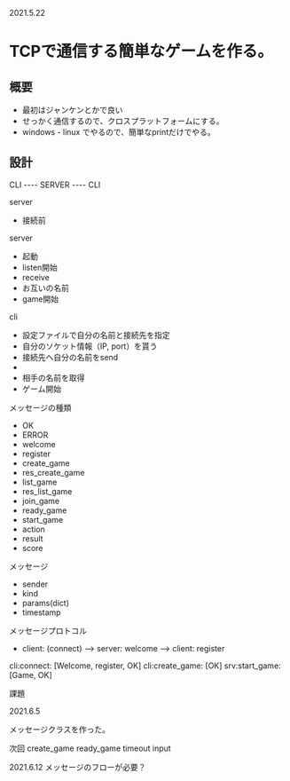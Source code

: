 2021.5.22

# TCPで通信する簡単なゲームを作る。

## 概要
- 最初はジャンケンとかで良い
- せっかく通信するので、クロスプラットフォームにする。
- windows - linux でやるので、簡単なprintだけでやる。


## 設計

CLI ---- SERVER  ---- CLI

server


- 接続前

server
- 起動
- listen開始
- receive
- お互いの名前
- game開始

cli
- 設定ファイルで自分の名前と接続先を指定
- 自分のソケット情報（IP, port）を貰う
- 接続先へ自分の名前をsend
- 
- 相手の名前を取得
- ゲーム開始



メッセージの種類
- OK
- ERROR
- welcome
- register
- create_game
- res_create_game
- list_game
- res_list_game
- join_game
- ready_game
- start_game
- action
- result
- score

メッセージ
- sender
- kind
- params(dict)
- timestamp

メッセージプロトコル
- client: (connect) --> server: welcome --> client: register

cli:connect: [Welcome, register, OK]
cli:create_game: [OK]
srv:start_game: [Game, OK]

課題

2021.6.5

メッセージクラスを作った。



次回
create_game
ready_game
timeout
input


2021.6.12
メッセージのフローが必要？

